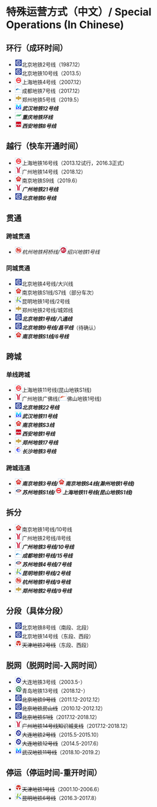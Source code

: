 # 特殊运营方式（中文）/ Special Operations (In Chinese)

## 环行（成环时间）
- <img src="/images/city/bj.gif" width="20" hegiht="20"/>北京地铁2号线（1987.12）
- <img src="/images/city/bj.gif" width="20" hegiht="20"/>北京地铁10号线（2013.5）
- <img src="/images/city/sh.gif" width="20" hegiht="20"/>上海地铁4号线（2007.12）
- <img src="/images/city/cd.gif" width="20" hegiht="20"/>成都地铁7号线（2017.12）
- <img src="/images/city/zz.gif" width="20" hegiht="20"/>郑州地铁5号线（2019.5）
- <img src="/images/city/wh.gif" width="20" hegiht="20"/>***武汉地铁12号线***
- <img src="/images/city/cq.gif" width="20" hegiht="20"/>***重庆地铁环线***
- <img src="/images/city/xa.gif" width="20" hegiht="20"/>***西安地铁8号线***

## 越行（快车开通时间）
- <img src="/images/city/sh.gif" width="20" hegiht="20"/>上海地铁16号线（2013.12试行，2016.3正式）
- <img src="/images/city/gz.gif" width="20" hegiht="20"/>广州地铁14号线（2018.12）
- <img src="/images/city/nj.gif" width="20" hegiht="20"/>南京地铁S9线（2019.6）
- <img src="/images/city/gz.gif" width="20" hegiht="20"/>***广州地铁21号线***
- <img src="/images/city/bj.gif" width="20" hegiht="20"/>***北京地铁6号线***

## 贯通
### 跨城贯通
- <img src="/images/city/hz.gif" width="20" hegiht="20"/>*杭州地铁柯桥线/<img src="/images/city/sx.gif" width="20" hegiht="20"/>绍兴地铁1号线*

### 同城贯通
- <img src="/images/city/bj.gif" width="20" hegiht="20"/>北京地铁4号线/大兴线
- <img src="/images/city/nj.gif" width="20" hegiht="20"/>南京地铁S1线/S7线（部分车次）
- <img src="/images/city/km.gif" width="20" hegiht="20"/>昆明地铁1号线/2号线
- <img src="/images/city/zz.gif" width="20" hegiht="20"/>郑州地铁2号线/城郊线
- <img src="/images/city/bj.gif" width="20" hegiht="20"/>***北京地铁1号线/八通线***
- <img src="/images/city/bj.gif" width="20" hegiht="20"/>***北京地铁9号线/昌平线***（待确认）
- <img src="/images/city/nj.gif" width="20" hegiht="20"/>***南京地铁S1线/6号线***

## 跨城
### 单线跨城
- <img src="/images/city/sh.gif" width="20" hegiht="20"/>上海地铁11号线(昆山地铁S1线)
- <img src="/images/city/gz.gif" width="20" hegiht="20"/>广州地铁广佛线(<img src="/images/city/fs.gif" width="20" hegiht="20"/>佛山地铁1号线)
- <img src="/images/city/bj.gif" width="20" hegiht="20"/>***北京地铁22号线***
- <img src="/images/city/wh.gif" width="20" hegiht="20"/>***武汉地铁11号线***
- <img src="/images/city/nj.gif" width="20" hegiht="20"/>***南京地铁S3线***
- <img src="/images/city/xa.gif" width="20" hegiht="20"/>***西安地铁1号线***
- <img src="/images/city/zz.gif" width="20" hegiht="20"/>***郑州地铁17号线***
- <img src="/images/city/cs.gif" width="20" hegiht="20"/>***长沙地铁3号线***

### 跨城连通
- <img src="/images/city/nj.gif" width="20" hegiht="20"/>***南京地铁3号线/<img src="/images/city/nj.gif" width="20" hegiht="20"/>南京地铁S4线(滁州地铁1号线)***
- <img src="/images/city/suz.gif" width="20" hegiht="20"/>***苏州地铁S1线/<img src="/images/city/sh.gif" width="20" hegiht="20"/>上海地铁11号线(昆山地铁S1线)***

## 拆分
- <img src="/images/city/nj.gif" width="20" hegiht="20"/>南京地铁1号线/10号线
- <img src="/images/city/gz.gif" width="20" hegiht="20"/>广州地铁2号线/8号线
- <img src="/images/city/gz.gif" width="20" hegiht="20"/>***广州地铁3号线/10号线***
- <img src="/images/city/cd.gif" width="20" hegiht="20"/>***成都地铁1号线/15号线***
- <img src="/images/city/suz.gif" width="20" hegiht="20"/>***苏州地铁4号线/7号线***
- <img src="/images/city/km.gif" width="20" hegiht="20"/>***昆明地铁1号线/2号线***
- <img src="/images/city/hz.gif" width="20" hegiht="20"/>***杭州地铁1号线/9号线***
- <img src="/images/city/zz.gif" width="20" hegiht="20"/>***郑州地铁2号线/9号线***

## 分段（具体分段）
- <img src="/images/city/bj.gif" width="20" hegiht="20"/>北京地铁8号线（南段、北段）
- <img src="/images/city/bj.gif" width="20" hegiht="20"/>北京地铁14号线（东段、西段）
- <img src="/images/city/tj.gif" width="20" hegiht="20"/>~~天津地铁2号线~~（东段、西段）

## 脱网（脱网时间-入网时间）
- <img src="/images/city/dl.gif" width="20" hegiht="20"/>大连地铁3号线（2003.5-）
- <img src="/images/city/qd.gif" width="20" hegiht="20"/>青岛地铁13号线（2018.12-）
- <img src="/images/city/bj.gif" width="20" hegiht="20"/>~~北京地铁9号线~~（2011.12-2012.12）
- <img src="/images/city/bj.gif" width="20" hegiht="20"/>~~北京地铁房山线~~（2010.12-2012.12）
- <img src="/images/city/bj.gif" width="20" hegiht="20"/>~~北京地铁S1线~~（2017.12-2018.12）
- <img src="/images/city/gz.gif" width="20" hegiht="20"/>~~广州地铁14号线知识城支线~~（2017.12-2018.12）
- <img src="/images/city/dl.gif" width="20" hegiht="20"/>~~大连地铁2号线~~（2015.5-2015.10）
- <img src="/images/city/dl.gif" width="20" hegiht="20"/>~~大连地铁12号线~~（2014.5-2017.6）
- <img src="/images/city/wh.gif" width="20" hegiht="20"/>~~武汉地铁11号线~~（2018.10-2019.2）

## 停运（停运时间-重开时间）
- <img src="/images/city/tj.gif" width="20" hegiht="20"/>~~天津地铁1号线~~（2001.10-2006.6）
- <img src="/images/city/km.gif" width="20" hegiht="20"/>~~昆明地铁6号线~~（2016.3-2017.8）
